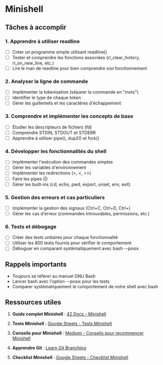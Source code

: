 # Minishell

## Tâches à accomplir

### 1. Apprendre à utiliser readline
- [ ] Créer un programme simple utilisant readline()
- [ ] Tester et comprendre les fonctions associées (rl_clear_history, rl_on_new_line, etc.)
- [ ] Lire le man de readline pour bien comprendre son fonctionnement

### 2. Analyser la ligne de commande
- [ ] Implémenter la tokenisation (séparer la commande en "mots")
- [ ] Identifier le type de chaque token
- [ ] Gérer les guillemets et les caractères d'échappement

### 3. Comprendre et implémenter les concepts de base
- [ ] Étudier les descripteurs de fichiers (fd)
- [ ] Comprendre STDIN, STDOUT et STDERR
- [ ] Apprendre à utiliser pipe(), dup2() et fork()

### 4. Développer les fonctionnalités du shell
- [ ] Implémenter l'exécution des commandes simples
- [ ] Gérer les variables d'environnement
- [ ] Implémenter les redirections (>, <, >>)
- [ ] Faire les pipes (|)
- [ ] Gérer les built-ins (cd, echo, pwd, export, unset, env, exit)

### 5. Gestion des erreurs et cas particuliers
- [ ] Implémenter la gestion des signaux (Ctrl+C, Ctrl+D, Ctrl+\)
- [ ] Gérer les cas d'erreur (commandes introuvables, permissions, etc.)

### 6. Tests et débogage
- [ ] Créer des tests unitaires pour chaque fonctionnalité
- [ ] Utiliser les 800 tests fournis pour vérifier le comportement
- [ ] Déboguer en comparant systématiquement avec bash --posix

## Rappels importants
- Toujours se référer au manuel GNU Bash
- Lancer bash avec l'option --posix pour les tests
- Comparer systématiquement le comportement de notre shell avec bash

## Ressources utiles

1. **Guide complet Minishell** : [42 Docs - Minishell](https://harm-smits.github.io/42docs/projects/minishell)

2. **Tests Minishell** : [Google Sheets - Tests Minishell](https://docs.google.com/spreadsheets/d/1BPW7k81LJPhGv2fbi35NIIoOC_mGZXQQJDnV0SjulFs/edit?gid=0#gid=0)

3. **Conseils pour Minishell** : [Medium - Conseils pour recommencer Minishell](https://medium.com/@mostafa.omrane/mes-conseils-si-je-devais-recommencer-minishell-a9783c51ba1b)

4. **Apprendre Git** : [Learn Git Branching](https://learngitbranching.js.org/)

5. **Checklist Minishell** : [Google Sheets - Checklist Minishell](https://docs.google.com/spreadsheets/d/1uJHQu0VPsjjBkR4hxOeCMEt3AOM1Hp_SmUzPFhAH-nA/edit?gid=0#gid=0)
